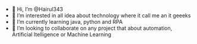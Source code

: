 - 👋 Hi, I’m @Hairul343
- 👀 I’m interested in all idea about technology where it call me an it geeeks
- 🌱 I’m currently learning java, python and RPA 
- 💞️ I’m looking to collaborate on any project that about automation, Artificial Itelligence or Machine Learning

<!---
Hairul343/Hairul343 is a ✨ special ✨ repository because its `README.md` (this file) appears on your GitHub profile.
You can click the Preview link to take a look at your changes.
--->
